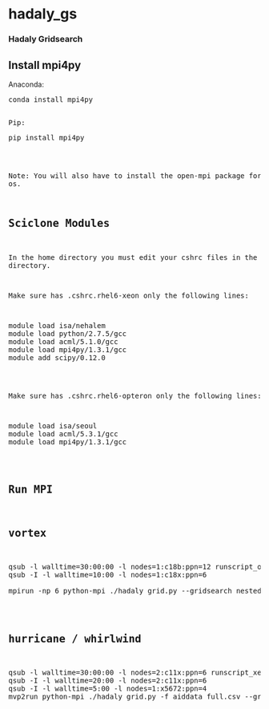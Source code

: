 # hadaly_gs

### Hadaly Gridsearch 

## Install mpi4py
Anaconda:
<pre>
conda install mpi4py
<pre>

Pip:
<pre>
pip install mpi4py
</pre>

Note: You will also have to install the open-mpi package for your os. 

## Sciclone Modules
In the home directory you must edit your cshrc files in the home directory. 

Make sure has .cshrc.rhel6-xeon only the following lines:
<pre>
module load isa/nehalem
module load python/2.7.5/gcc
module load acml/5.1.0/gcc
module load mpi4py/1.3.1/gcc
module add scipy/0.12.0
</pre>

Make sure has .cshrc.rhel6-opteron only the following lines:
<pre>
module load isa/seoul
module load acml/5.3.1/gcc
module load mpi4py/1.3.1/gcc
</pre>

## Run MPI

## vortex
<pre>
qsub -l walltime=30:00:00 -l nodes=1:c18b:ppn=12 runscript_opt
qsub -I -l walltime=10:00 -l nodes=1:c18x:ppn=6

mpirun -np 6 python-mpi ./hadaly_grid.py --gridsearch nested -j your_job
</pre>

## hurricane / whirlwind
<pre>
qsub -l walltime=30:00:00 -l nodes=2:c11x:ppn=6 runscript_xeon
qsub -I -l walltime=20:00 -l nodes=2:c11x:ppn=6
qsub -I -l walltime=5:00 -l nodes=1:x5672:ppn=4
mvp2run python-mpi ./hadaly_grid.py -f aiddata_full.csv --gridsearch nested -j your_job
</pre>
